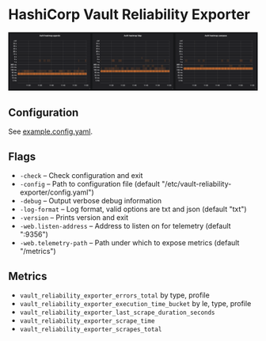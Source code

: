 # HashiCorp Vault Reliability Exporter

![Graph](graph.png)

## Configuration

See [example.config.yaml](example.config.yaml).

## Flags

* `-check` – Check configuration and exit
* `-config` – Path to configuration file (default "/etc/vault-reliability-exporter/config.yaml")
* `-debug` – Output verbose debug information
* `-log-format` – Log format, valid options are txt and json (default "txt")
* `-version` – Prints version and exit
* `-web.listen-address` – Address to listen on for telemetry (default ":9356")
* `-web.telemetry-path` – Path under which to expose metrics (default "/metrics")

## Metrics

* `vault_reliability_exporter_errors_total` by type, profile
* `vault_reliability_exporter_execution_time_bucket` by le, type, profile
* `vault_reliability_exporter_last_scrape_duration_seconds`
* `vault_reliability_exporter_scrape_time`
* `vault_reliability_exporter_scrapes_total`
